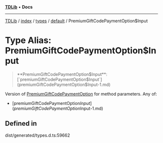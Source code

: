 [**TDLib**](../../../../../../README.md) • **Docs**

***

[TDLib](../../../../../../modules.md) / [index](../../../../../README.md) / [types](../../../README.md) / [default](../README.md) / PremiumGiftCodePaymentOption$Input

# Type Alias: PremiumGiftCodePaymentOption$Input

> **PremiumGiftCodePaymentOption$Input**: [`premiumGiftCodePaymentOption$Input`](premiumGiftCodePaymentOption$Input-1.md)

Version of [PremiumGiftCodePaymentOption](PremiumGiftCodePaymentOption.md) for method parameters.
Any of:
- [premiumGiftCodePaymentOption$Input](premiumGiftCodePaymentOption$Input-1.md)

## Defined in

dist/generated/types.d.ts:59662
